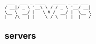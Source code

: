 
<pre>                                  
 ___  ___ _ ____   _____ _ __ ___ 
/ __|/ _ \ '__\ \ / / _ \ '__/ __|
\__ \  __/ |   \ V /  __/ |  \__ \
|___/\___|_|    \_/ \___|_|  |___/
</pre>                                  

# servers
